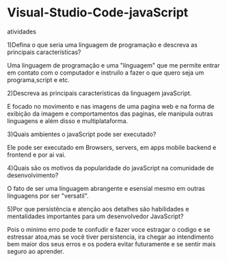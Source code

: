# Visual-Studio-Code-javaScript
atividades 

1)Defina o que seria uma linguagem de programação e descreva as principais características?

Uma linguagem de programação e uma "linguagem" que me permite entrar em contato com o computador e instruilo a fazer o que quero seja um programa,script e etc.

2)Descreva as principais características da linguagem javaScript.

E focado no movimento e nas imagens de uma pagina web e na forma de exibição da imagem e comportamentos das paginas, ele manipula outras linguagens e além disso e multiplataforma.

3)Quais ambientes o javaScript pode ser executado?

Ele pode ser executado em Browsers, servers, em apps mobile backend e frontend e por ai vai.

4)Quais são os motivos da popularidade do javaScript na comunidade de desenvolvimento?

O fato de ser uma linguagem abrangente e esensial mesmo em outras linguagens por ser "versatil".

5)Por que persistência e atenção aos detalhes são habilidades e mentalidades importantes para um desenvolvedor JavaScript?

Pois o minimo erro pode te confudir e fazer voce estragar o codigo e se estressar atoa,mas se você tiver persistencia, ira chegar ao intendimento bem maior dos seus erros e os podera evitar futuramente e se sentir mais seguro ao aprender.
